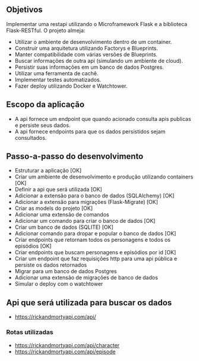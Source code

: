 ## Objetivos

Implementar uma restapi utilizando o Microframework Flask e a biblioteca Flask-RESTful.
O projeto almeja: 

- Utilizar o ambiente de desenvolvimento dentro de um container.
- Construir uma arquitetura utilizando Factorys e Blueprints.
- Manter compatibilidade com várias versões de Blueprints.
- Buscar informações de outra api (simulando um ambiente de cloud).
- Persistir suas informações em um banco de dados Postgres.
- Utilizar uma ferramenta de cachê.
- Implementar testes automatizados.
- Fazer deploy utilizando Docker e Watchtower.

## Escopo da aplicação

- A api fornece um endpoint que quando acionado consulta apis publicas e persiste seus dados.
- A api fornece endpoints para que os dados persistidos sejam consultados.

## Passo-a-passo do desenvolvimento

- Estruturar a aplicação [OK]
- Criar um ambiente de desenvolvimento e produção utilizando containers [OK]
- Definir a api que será utilizada [OK]
- Adicionar a extensão para o banco de dados (SQLAlchemy) [OK]
- Adicionar a extensão para migrações (Flask-Migrate) [OK]
- Criar as models do projeto [OK]
- Adicionar uma extensão de comandos
- Adicionar um comando para criar o banco de dados [OK]
- Criar um banco de dados (SQLITE) [OK]
- Adicionar comando para dropar e popular o banco de dados [OK]
- Criar endpoints que retornam todos os personagens e todos os episódios [OK]
- Criar endpoints que buscam personagens e episódios por id [OK]
- Criar um endpoint que faz requisições http para uma api pública e persiste os dados retornados
- Migrar para um banco de dados Postgres
- Adicionar uma extensão de migrações de banco de dados
- Simular o deploy com o watchtower

## Api que será utilizada para buscar os dados

- https://rickandmortyapi.com/api/

### Rotas utilizadas

- https://rickandmortyapi.com/api/character
- https://rickandmortyapi.com/api/episode